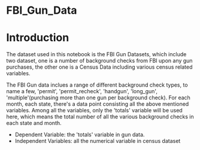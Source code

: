 # FBI_Gun_Data

# Introduction

The dataset used in this notebook is the FBI Gun Datasets, which include two dataset, one is a number of background checks from FBI upon any gun purchases, the other one is a Census Data including various census related variables.

The FBI Gun data inclues a range of different background check types, to name a few, 'permit', 'permit_recheck', 'handgun', 'long_gun', 'multiple'(purchasing more than one gun per background check). For each month, each state, there's a data point consisting all the above mentioned variables. Among all the variables, only the 'totals' variable will be used here, which means the total number of all the various background checks in each state and month.
<ul>
  <li>Dependent Variable: the 'totals' variable in gun data.</li>
  <li>Independent Variables: all the numerical variable in census dataset</li>
</ul>
